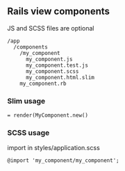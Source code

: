 ## Rails view components
JS and SCSS files are optional
```
/app
  /components
    /my_component
      my_component.js
      my_component.test.js
      my_component.scss
      my_component.html.slim
    my_component.rb
```
### Slim usage
`= render(MyComponent.new()`

### SCSS usage
import in styles/application.scss

`@import 'my_component/my_component';`

